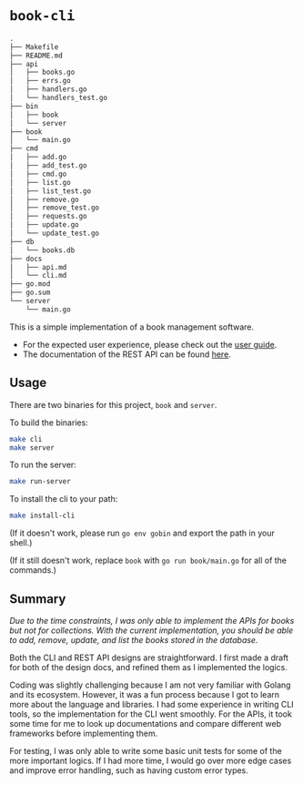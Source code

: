 # `book-cli`

```txt
.
├── Makefile
├── README.md
├── api
│   ├── books.go
│   ├── errs.go
│   ├── handlers.go
│   └── handlers_test.go
├── bin
│   ├── book
│   └── server
├── book
│   └── main.go
├── cmd
│   ├── add.go
│   ├── add_test.go
│   ├── cmd.go
│   ├── list.go
│   ├── list_test.go
│   ├── remove.go
│   ├── remove_test.go
│   ├── requests.go
│   ├── update.go
│   └── update_test.go
├── db
│   └── books.db
├── docs
│   ├── api.md
│   └── cli.md
├── go.mod
├── go.sum
└── server
    └── main.go
```

This is a simple implementation of a book management software.

* For the expected user experience, please check out the [user guide](docs/cli.md).
* The documentation of the REST API can be found [here](docs/api.md).

## Usage

There are two binaries for this project, `book` and `server`.

To build the binaries:

```bash
make cli
make server
```

To run the server:

```bash
make run-server
```

To install the cli to your path:

 ```bash
 make install-cli
 ```

 (If it doesn't work, please run `go env gobin` and export the path in your shell.)

 (If it still doesn't work, replace `book` with `go run book/main.go` for all of the commands.)

## Summary

_Due to the time constraints, I was only able to implement the APIs for books but not for collections. With the current implementation, you should be able to add, remove, update, and list the books stored in the database._

Both the CLI and REST API designs are straightforward. I first made a draft for both of the design docs, and refined them as I implemented the logics.

Coding was slightly challenging because I am not very familiar with Golang and its ecosystem. However, it was a fun process because I got to learn more about the language and libraries. I had some experience in writing CLI tools, so the implementation for the CLI went smoothly. For the APIs, it took some time for me to look up documentations and compare different web frameworks before implementing them.

For testing, I was only able to write some basic unit tests for some of the more important logics. If I had more time, I would go over more edge cases and improve error handling, such as having custom error types.
